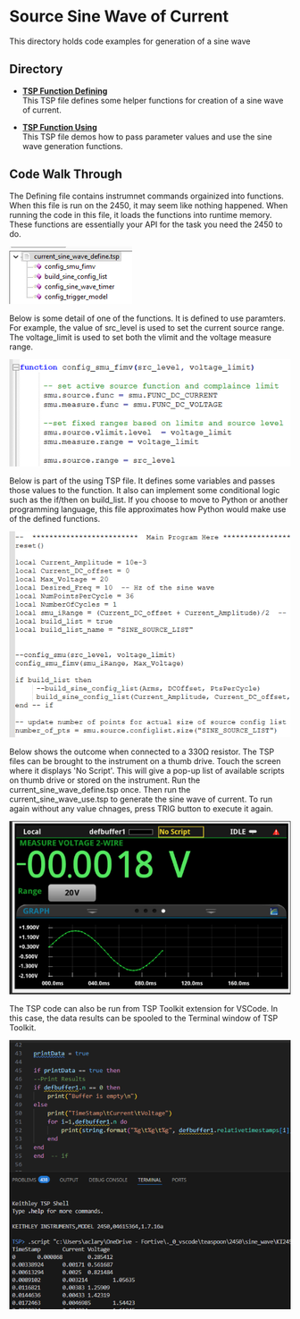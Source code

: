 # Source Sine Wave of Current

This directory holds code examples for generation of a sine wave

## Directory

[comment]: **[Instrument](./directory)**  

* **[TSP Function Defining](./current_sine_wave_define.tsp)**  
This TSP file defines some helper functions for creation of a sine wave of current.

* **[TSP Function Using](./current_sine_wave_use.tsp)**  
This TSP file demos how to pass parameter values and use the sine wave generation functions.


## Code Walk Through

The Defining file contains instrumnet commands orgainized into functions.
When this file is run on the 2450, it may seem like nothing happened.
When running the code in this file, it loads the functions into runtime memory.
These functions are essentially your API for the task you need the 2450 to do.

![define functions](images/define_functions.png)

Below is some detail of one of the functions.  It is defined to use paramters.
For example, the value of src_level is used to set the current source range.
The voltage_limit is used to set both the vlimit and the voltage measure range.

![define functions](images/define_detail.png)


Below is part of the using TSP file.  It defines some variables and passes those values to the function.
It also can implement some conditional logic such as the if/then on build_list.
If you choose to move to Python or another programming language, this file approximates how
Python would make use of the defined functions.

![define functions](images/use_functions.png)


Below shows the outcome when connected to a 330Ω resistor.
The TSP files can be brought to the instrument on a thumb drive.
Touch the screen where it displays 'No Script'.  This will give a pop-up list
of available scripts on thumb drive or stored on the instrument.
Run the current_sine_wave_define.tsp once.
Then run the current_sine_wave_use.tsp to generate the sine wave of current.
To run again without any value chnages, press TRIG button to execute it again.

![define functions](images/outcome.png)

The TSP code can also be run from TSP Toolkit extension for VSCode.
In this case, the data results can be spooled to the Terminal window of TSP Toolkit.

![define functions](images/run_tsp_toolkit.png)




